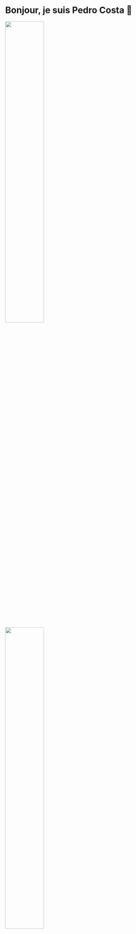 # Bonjour, je suis Pedro Costa 👋

<p align=left>
<!-- <img algin='left' width='49%' src='https://github-readme-stats.vercel.app/api?username=tynab&count_private=true&show_icons=true&theme=dracula' /> -->
<img algin='left' width='49.7%' src='https://readme-stats-fabio-vicente.vercel.app/api?username=Poetta12&count_private=true&show_icons=true&theme=dracula' />
<img algin='right' width='49.7%' src='https://github-readme-streak-stats.herokuapp.com/?user=Poetta12&theme=dracula' />
</p>

<p align="center">
  <img width="400" src="https://user-images.githubusercontent.com/4658208/60469862-2e40bf00-9c2c-11e9-87f7-afe164648de4.png">
  <h3 align="center">waka-box</h3>
  <p align="center">Update a pinned gist to contain your weekly WakaTime stats</p>
</p>

## À propos de moi
Vous pouvez inclure des badges, des statistiques GitHub, des liens vers des articles de blog, etc.

Avec une carrière réussie dans le commerce et la gestion, j'ai récemment fait la transition vers le domaine du développement numérique pour relever les défis et saisir les opportunités du monde moderne.

Ayant obtenu un premier certificat en développement web et mobile Front-end et déterminé à approfondir mes compétences, je me suis engagé dans ce programme intensif au Campus Numérique pour améliorer mes connaissances en algorithmie et programmation en vue de devenir Full Stack et Software Développer.

Captivé par l'innovation technologique et animé par le désir de créer des solutions numériques impactantes, je suis prêt à relever de nouveaux défis et à contribuer aux succès de projets numériques ambitieux.

## Mes projets
### Portfolio.
### Poettatch.fr

**Poettatch.fr** est mon portfolio personnel développé avec Vue.js, mettant en avant mes compétences en développement web. Ce site constitue une vitrine interactive de mon travail, conçue pour refléter mon expertise et ma passion pour la création d'applications web modernes.

#### 🚀 **Objectif du Projet**

Le portfolio est conçu pour offrir une vue complète de mes compétences techniques et de mon parcours professionnel. Il présente une interface utilisateur attrayante, avec un design responsive pour garantir une expérience optimale sur tous les appareils.

#### 🛠️ **Technologies Utilisées**

- **Vue.js & JavaScript** : Pour une interface dynamique et interactive, enrichie par des animations fluides et des fonctionnalités avancées.
- **HTML & CSS** : Pour structurer et styliser le contenu, avec une attention particulière portée au design et à la responsivité.
- **CSS Personnalisé** : Pour un style unique et harmonieux, adapté à la présentation de chaque élément.

#### 🎨 **Fonctionnalités Clés**

- **Interface Interactive** : Navigation fluide et intuitive, avec des animations qui améliorent l'expérience utilisateur.
- **Sections Informatives** : Comprend des informations personnelles, des liens professionnels (LinkedIn, GitHub), un aperçu de mon parcours éducatif, ainsi que mes compétences techniques et expériences professionnelles.
- **Design Responsive** : Optimisé pour tous les types d'appareils, garantissant une expérience utilisateur cohérente sur desktop et mobile.

#### 🌟 **Points Forts**

- **Expérience Utilisateur Enrichie** : Grâce à Vue.js et aux animations en JavaScript, le site offre une expérience fluide et engageante.
- **Esthétique Soignée** : Chaque élément est stylisé avec soin, utilisant CSS personnalisé pour un design harmonieux et professionnel.
- **Vitrine de Compétences** : Le portfolio met en avant non seulement mes compétences techniques mais aussi ma capacité à concevoir des interfaces utilisateur modernes et ergonomiques.

#### 💡 **Pourquoi Ce Projet ?**

Poettatch.fr représente une démonstration concrète de mon expertise en développement web. Il illustre ma capacité à créer des interfaces utilisateur attrayantes et fonctionnelles, tout en répondant aux attentes actuelles du marché du développement web. Ce projet reflète mon engagement à aller toujours plus loin dans l'amélioration de mes compétences et dans la réalisation d'applications innovantes.



### hotel_project
# Hotel Management System

**Hotel Management System** est un projet d'entraînement complet destiné à perfectionner mes compétences en développement web avec Laravel, PHP, Vue.js et JavaScript. Ce projet illustre ma capacité à créer des applications web robustes et fonctionnelles, avec une attention particulière portée à l'expérience utilisateur et à la gestion des données.

## 🚀 Objectif du Projet

L'application de gestion hôtelière permet de gérer les réservations, les chambres, les clients et les employés d'un hôtel. Elle offre une interface intuitive et réactive pour faciliter la gestion quotidienne d'un établissement hôtelier.

## 🛠️ Technologies Utilisées

- **Laravel & PHP** : Pour la gestion backend, l'API RESTful, et les opérations CRUD, avec une attention particulière portée à la sécurité et à l'optimisation des performances.
- **Vue.js & JavaScript** : Pour une interface utilisateur dynamique et interactive, permettant une expérience fluide et réactive.
- **Vite** : Pour une compilation rapide des assets et un développement optimisé.
- **Tailwind CSS** : Pour un design moderne et responsive, adapté à tous les appareils.

## 🎨 Fonctionnalités Clés

- **Gestion des Réservations** : Création, modification et annulation des réservations avec un système de calendrier intégré.
- **Administration des Chambres** : Suivi des disponibilités, gestion des types de chambres et des tarifs.
- **Gestion des Clients** : Enregistrement et gestion des informations des clients avec des options de filtrage et de recherche avancées.
- **Interface Utilisateur Réactive** : Conception d'une interface élégante et fluide, optimisée pour une utilisation sur desktop et mobile.

## 🌟 Points Forts

- **Expérience Utilisateur Optimisée** : Grâce à l'utilisation de Vue.js, l'application offre une interface utilisateur moderne et réactive, avec des transitions et animations soignées.
- **Code Évolutif et Maintenable** : Architecturé selon les meilleures pratiques de Laravel et Vue.js, garantissant une maintenance facile et des évolutions futures sans accrocs.
- **Design Adaptatif** : Responsive design assurant une expérience utilisateur cohérente sur tous les types d'appareils.

## 💡 Pourquoi Ce Projet ?

Ce projet démontre mes compétences en création d'applications web complexes, combinant des technologies modernes pour offrir des solutions de gestion efficaces et élégantes. Il représente non seulement mon expertise technique mais aussi ma capacité à concevoir des interfaces utilisateur attrayantes et fonctionnelles, répondant aux besoins actuels du marché du développement web.

## Compétences
- **Langages**: Java, JavaScript, PHP, HTML, CSS, etc.
- **Technologies**: Vue.js, Laravel, Symphony, MySQL, WordPress, Agile, Scrum, etc

## Contact
- [Poettatech](https://www.poettatech.fr)
- [LinkedIn](https://linkedin.com/in/pedronfcosta)
- [Twitter](https://x.com/poettawds)
- [Email](mailto:pedro.costa@poettatech.com)


